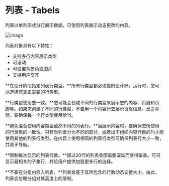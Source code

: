 # 列表 - Tabels

列表以单列形式分行展示数据。可使用列表展示动态更改的内容。

![image](../images/table_list_2x.png)

列表对象具有以下特性：
* 支持多行内容展示类型
* 可滚动
* 可设置背景色或图片
* 支持用户交互

**在设计阶段指定列表行类型。**所有行类型都必须提前设计好。运行时，您可以选择您真正需要的行类型。

**行类型使用要一致。**您可能会创建不同的行类型来展示您的内容、页眉和页脚等。如果您创建了不同的行类型，不要用一个内容行去展示页眉信息，反之亦然。要确保每一个行类型使用恰当。

**避免混合使用内容类型截然不同的列表行。**当展示内容时，要确保您所使用的行类型的一致性。只有当列表分为不同的部分，或者出于组织内容行目的时才能使用其他的列表行类型。在内容上使用相同的列表行类型可确保列表行大小一致，并易于导航。

**限制每次显示的列表行数。**超过20行的列表会因需要滚动而变得笨重。可只显示最相关的子集行，并给用户提供加载更多行的选择。

**不要在分组内嵌入列表。**列表会基于其所包含的行数动态调整大小。由此，列表会忽略分组对其高度上的限制。

